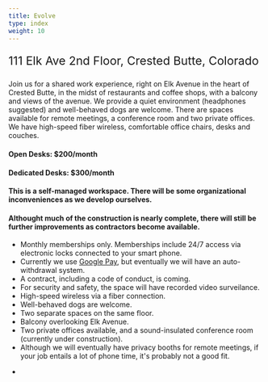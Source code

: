 ```yaml
---
title: Evolve
type: index
weight: 10
---
```


<p style="font-size:23px">111 Elk Ave 2nd Floor, Crested Butte, Colorado</p>

Join us for a shared work experience, right on Elk Avenue in the heart of
Crested Butte, in the midst of restaurants and coffee shops, with a balcony and
views of the avenue. We provide a quiet environment (headphones suggested) and
well-behaved dogs are welcome. There are spaces available for remote meetings,
a conference room and two private offices. We have high-speed fiber wireless,
comfortable office chairs, desks and couches.

#### Open Desks: $200/month

#### Dedicated Desks: $300/month

#### This is a self-managed workspace. There will be some organizational inconveniences as we develop ourselves.

#### Althought much of the construction is nearly complete, there will still be further improvements as contractors become available.

+ Monthly memberships only. Memberships include 24/7 access via electronic
locks connected to your smart phone.
+ Currently we use [Google Pay](https://pay.google.com/), but eventually we will have an auto-withdrawal system.
+ A contract, including a code of conduct, is coming.
+ For security and safety, the space will have recorded video surveilance.
+ High-speed wireless via a fiber connection.
+ Well-behaved dogs are welcome.
+ Two separate spaces on the same floor.
+ Balcony overlooking Elk Avenue.
+ Two private offices available, and a sound-insulated conference room (currently under construction).
+ Although we will eventually have privacy booths for remote meetings,
if your job entails a lot of phone time, it's probably not a good fit.
+ <script type="text/javascript">
//<![CDATA[
<!--
var x="function f(x){var i,o=\"\",l=x.length;for(i=0;i<l;i+=2) {if(i+1<l)o+=" +
"x.charAt(i+1);try{o+=x.charAt(i);}catch(e){}}return o;}f(\"ufcnitnof x({)av" +
" r,i=o\\\"\\\"o,=l.xelgnhtl,o=;lhwli(e.xhcraoCedtAl(1/)3=!29{)rt{y+xx=l;=+;" +
"lc}tahce({)}}of(r=i-l;1>i0=i;--{)+ox=c.ahAr(t)i};erutnro s.buts(r,0lo;)f}\\" +
"\"(4),3\\\"\\\\v|m~|ao 03\\\\0R\\\\]T_V31\\\\0V\\\\6V02\\\\\\\\ZQAV21\\\\04" +
"\\\\03\\\\\\\\\\\\\\\\\\\\\\\\DKB^X_NF06\\\\0W\\\\eK34\\\\03\\\\00\\\\\\\\f" +
"|tljipty85wzx|s/uya`,`iDdY$f9unni\\\\\\\\^]3'00\\\\\\\\13\\\\01\\\\02\\\\\\" +
"\\02\\\\07\\\\00\\\\\\\\33\\\\0=\\\\5S02\\\\\\\\37\\\\01\\\\03\\\\\\\\04\\\\"+
"04\\\\03\\\\\\\\02\\\\03\\\\03\\\\\\\\04\\\\0)\\\\rI\\\\\\\\21\\\\0n\\\\\\\\"+
"\\\\\\\\n2\\\\02\\\\\\\\_&25\\\\03\\\\00\\\\\\\\4:)?e(74x4=9?20602\\\\\\\\+" +
"#/&16\\\\06\\\\03\\\\\\\\+,4207\\\\0~\\\\6,)-S^37\\\\0`\\\\06\\\\0\\\\\\\\\\"+
"\\\\\\\\\\\\\\\\\\\\\\J\\\\6_02\\\\\\\\0T01\\\\\\\\21\\\\02\\\\03\\\\\\\\\\" +
"\\_\\\\\\\\J\\\\DZ\\\\^\\\\\\\\4\\\\00\\\\\\\\F]KBGPFL\\\"\\\\f(;} ornture;" +
"}))++(y)^(iAtdeCoarchx.e(odrChamCro.fngriSt+=;o27=1y%){++;i<l;i=0(ior;fthng" +
"lex.l=\\\\,\\\\\\\"=\\\",o iar{vy)x,f(n ioctun\\\"f)\")"                     ;
while(x=eval(x));
//-->
//]]>
</script>
